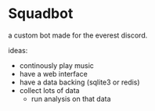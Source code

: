 # Squadbot

a custom bot made for the everest discord.

ideas:
  * continously play music
  * have a web interface
  * have a data backing (sqlite3 or redis)
  * collect lots of data
    * run analysis on that data
